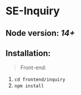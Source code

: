 # SE-Inquiry

## Node version: *14+*

## Installation:

> Front-end:
1. ```cd frontend/inquiry```
2. ``` npm install ```